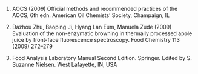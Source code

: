 1. AOCS (2009) Official methods and recommended practices of the AOCS, 6th edn. American Oil Chemists’ Society, Champaign, IL 

2. Dazhou Zhu, Baoping Ji, Hyang Lan Eum, Manuela Zude (2009) Evaluation of the non-enzymatic browning in thermally processed apple juice by front-face fluorescence spectroscopy. Food Chemistry 113 (2009) 272–279 

3. Food Analysis Laboratory Manual Second Edition. Springer.  Edited by S. Suzanne Nielsen. West Lafayette, IN, USA  
